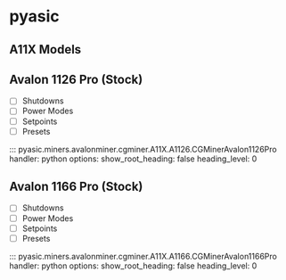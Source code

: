 # pyasic
## A11X Models

## Avalon 1126 Pro (Stock)

- [ ] Shutdowns
- [ ] Power Modes
- [ ] Setpoints
- [ ] Presets

::: pyasic.miners.avalonminer.cgminer.A11X.A1126.CGMinerAvalon1126Pro
    handler: python
    options:
        show_root_heading: false
        heading_level: 0

## Avalon 1166 Pro (Stock)

- [ ] Shutdowns
- [ ] Power Modes
- [ ] Setpoints
- [ ] Presets

::: pyasic.miners.avalonminer.cgminer.A11X.A1166.CGMinerAvalon1166Pro
    handler: python
    options:
        show_root_heading: false
        heading_level: 0

